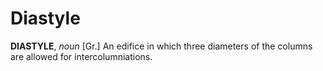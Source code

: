 # Diastyle

**DIASTYLE**, _noun_ \[Gr.\] An edifice in which three diameters of the columns are allowed for intercolumniations.